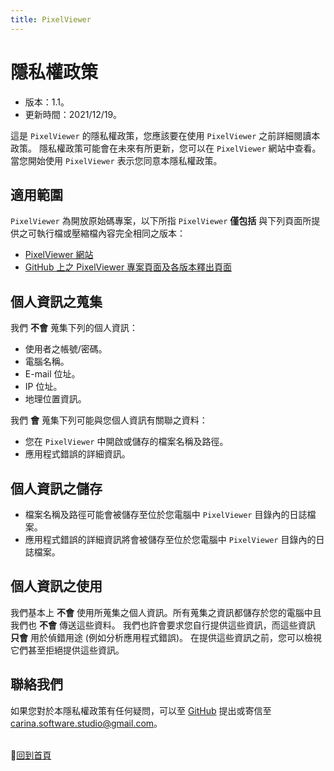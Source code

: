 ```yaml
---
title: PixelViewer
---
```


# 隱私權政策
- 版本：1.1。
- 更新時間：2021/12/19。

這是 ```PixelViewer``` 的隱私權政策，您應該要在使用 ```PixelViewer``` 之前詳細閱讀本政策。
隱私權政策可能會在未來有所更新，您可以在 ```PixelViewer``` 網站中查看。
當您開始使用 ```PixelViewer``` 表示您同意本隱私權政策。

## 適用範圍
```PixelViewer``` 為開放原始碼專案，以下所指 ```PixelViewer``` **僅包括** 與下列頁面所提供之可執行檔或壓縮檔內容完全相同之版本：
* [PixelViewer 網站](https://carina-studio.github.io/PixelViewer/)
* [GitHub 上之 PixelViewer 專案頁面及各版本釋出頁面](https://github.com/carina-studio/PixelViewer)

## 個人資訊之蒐集
我們 **不會** 蒐集下列的個人資訊：
- 使用者之帳號/密碼。
- 電腦名稱。
- E-mail 位址。
- IP 位址。
- 地理位置資訊。

我們 **會** 蒐集下列可能與您個人資訊有關聯之資料：
- 您在 ```PixelViewer``` 中開啟或儲存的檔案名稱及路徑。
- 應用程式錯誤的詳細資訊。

## 個人資訊之儲存
- 檔案名稱及路徑可能會被儲存至位於您電腦中 ```PixelViewer``` 目錄內的日誌檔案。
- 應用程式錯誤的詳細資訊將會被儲存至位於您電腦中 ```PixelViewer``` 目錄內的日誌檔案。

## 個人資訊之使用
我們基本上 **不會** 使用所蒐集之個人資訊。所有蒐集之資訊都儲存於您的電腦中且我們也 **不會** 傳送這些資料。
我們也許會要求您自行提供這些資訊，而這些資訊 **只會** 用於偵錯用途 (例如分析應用程式錯誤)。
在提供這些資訊之前，您可以檢視它們甚至拒絕提供這些資訊。

## 聯絡我們
如果您對於本隱私權政策有任何疑問，可以至 [GitHub](https://github.com/carina-studio/PixelViewer/issues) 提出或寄信至 [carina.software.studio@gmail.com](mailto:carina.software.studio@gmail.com)。


<br/>📔[回到首頁](index.md)
